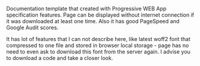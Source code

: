 Documentation template that created with Progressive WEB App specification features. Page can be displayed without internet connection if it was downloaded at least one time. Also it has good PageSpeed and Google Audit scores.

It has lot of features that I can not describe here, like latest woff2 font that compressed to one file and stored in browser local storage - page has no need to even ask to download this font from the server again. I advise you to download a code and take a closer look.